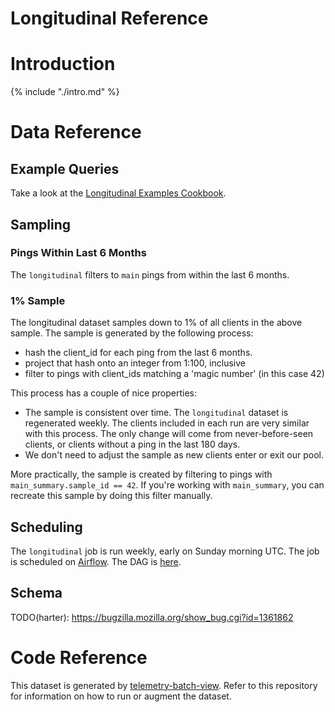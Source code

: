 # Longitudinal Reference

<!-- toc -->

# Introduction

{% include "./intro.md" %}

# Data Reference

## Example Queries

Take a look at the 
[Longitudinal Examples Cookbook](/cookbooks/longitudinal_examples.md).

## Sampling

### Pings Within Last 6 Months

The `longitudinal` filters to `main` pings from within the last 6 months.

### 1% Sample

The longitudinal dataset samples down to 1% of all clients in the above sample.
The sample is generated by the following process:

* hash the client_id for each ping from the last 6 months.
* project that hash onto an integer from 1:100, inclusive
* filter to pings with client_ids matching a 'magic number' (in this case 42)

This process has a couple of nice properties:

* The sample is consistent over time. 
  The `longitudinal` dataset is regenerated weekly.
  The clients included in each run are very similar with this process.
  The only change will come from never-before-seen clients,
  or clients without a ping in the last 180 days.
* We don't need to adjust the sample as new clients enter or exit our pool.

More practically,
the sample is created by filtering to pings with `main_summary.sample_id == 42`.
If you're working with `main_summary`,
you can recreate this sample by doing this filter manually.

## Scheduling

The `longitudinal` job is run weekly, early on Sunday morning UTC.
The job is scheduled on [Airflow](https://github.com/mozilla/telemetry-airflow).
The DAG is [here](https://github.com/mozilla/telemetry-airflow/blob/master/dags/longitudinal.py).

## Schema

TODO(harter): https://bugzilla.mozilla.org/show_bug.cgi?id=1361862

# Code Reference

This dataset is generated by 
[telemetry-batch-view](https://github.com/mozilla/telemetry-batch-view/blob/master/src/main/scala/com/mozilla/telemetry/views/Longitudinal.scala).
Refer to this repository for information on how to run or augment the dataset.

